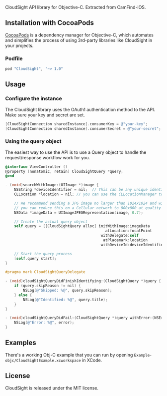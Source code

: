 CloudSight API library for Objective-C.  Extracted from CamFind-iOS.

## Installation with CocoaPods

[CocoaPods](http://cocoapods.org) is a dependency manager for Objective-C, which automates and simplifies the process of using 3rd-party libraries like CloudSight in your projects.

### Podfile

```ruby
pod "CloudSight", "~> 1.0"
```

## Usage

### Configure the instance

The CloudSight library uses the OAuth1 authentication method to the API.  Make sure your key and secret are set.

```objective-c
[CloudSightConnection sharedInstance].consumerKey = @"your-key";
[CloudSightConnection sharedInstance].consumerSecret = @"your-secret";
```

### Using the query object

The easiest way to use the API is to use a Query object to handle the request/response workflow work for you.

```objective-c
@interface ViewController ()
@property (nonatomic, retain) CloudSightQuery *query;
@end

- (void)searchWithImage:(UIImage *)image {
    NSString *deviceIdentifier = nil;  // This can be any unique identifier per device, and is optional - we like to use UUIDs
    CLLocation *location = nil; // you can use the CLLocationManager to determine the user's location

    // We recommend sending a JPG image no larger than 1024x1024 and with a 0.7-0.8 compression quality,
    // you can reduce this on a Cellular network to 800x800 at quality = 0.4
    NSData *imageData = UIImageJPEGRepresentation(image, 0.7);

    // Create the actual query object
    self.query = [[CloudSightQuery alloc] initWithImage:imageData
                                             atLocation:focalPoint
                                           withDelegate:self
                                            atPlacemark:location
                                           withDeviceId:deviceIdentifier];

    // Start the query process
    [self.query start];
}

#pragma mark CloudSightQueryDelegate

- (void)cloudSightQueryDidFinishIdentifying:(CloudSightQuery *)query {
    if (query.skipReason != nil) {
        NSLog(@"Skipped: %@", query.skipReason);
    } else {
        NSLog(@"Identified: %@", query.title);
    }
}

- (void)cloudSightQueryDidFail:(CloudSightQuery *)query withError:(NSError *)error {
    NSLog(@"Error: %@", error);
}
```

## Examples

There's a working Obj-C example that you can run by opening `Example-objc/CloudSightExample.xcworkspace` in XCode.

## License

CloudSight is released under the MIT license.
